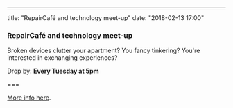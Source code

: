 ---
title: "RepairCafé and technology meet-up"
date: "2018-02-13 17:00"

### RepairCafé and technology meet-up

Broken devices clutter your apartment?
You fancy tinkering?
You're interested in exchanging experiences?

Drop by: **Every Tuesday at 5pm**

===

[More info here](../../about/repaircafe).
